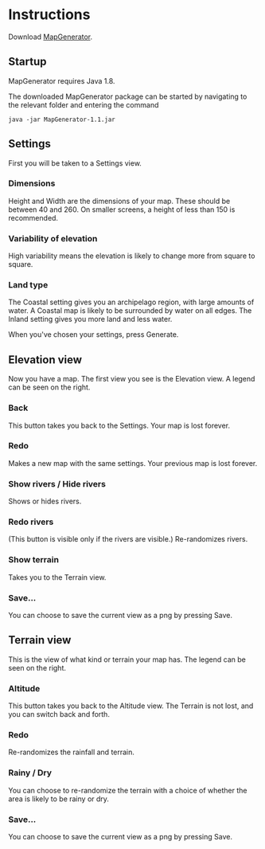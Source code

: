# Instructions

Download [MapGenerator](https://github.com/otsohelos/ot_harjoitustyo/releases/tag/v1.1).

## Startup

MapGenerator requires Java 1.8.

The downloaded MapGenerator package can be started by navigating to the relevant folder and entering the command 

```
java -jar MapGenerator-1.1.jar
```

## Settings

First you will be taken to a Settings view.

### Dimensions

Height and Width are the dimensions of your map. These should be between 40 and 260. On smaller screens, a height of less than 150 is recommended.

### Variability of elevation

High variability means the elevation is likely to change more from square to square.

### Land type

The Coastal setting gives you an archipelago region, with large amounts of water. A Coastal map is likely to be surrounded by water on all edges. The Inland setting gives you more land and less water.

When you've chosen your settings, press Generate.

## Elevation view

Now you have a map. The first view you see is the Elevation view. A legend can be seen on the right.

### Back

This button takes you back to the Settings. Your map is lost forever.

### Redo

Makes a new map with the same settings. Your previous map is lost forever.

### Show rivers / Hide rivers

Shows or hides rivers.

### Redo rivers

(This button is visible only if the rivers are visible.) Re-randomizes rivers.

### Show terrain

Takes you to the Terrain view.

### Save...

You can choose to save the current view as a png by pressing Save.


## Terrain view

This is the view of what kind or terrain your map has. The legend can be seen on the right.

### Altitude

This button takes you back to the Altitude view. The Terrain is not lost, and you can switch back and forth.

### Redo

Re-randomizes the rainfall and terrain.

### Rainy / Dry

You can choose to re-randomize the terrain with a choice of whether the area is likely to be rainy or dry.

### Save...

You can choose to save the current view as a png by pressing Save.